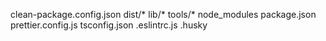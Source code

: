 clean-package.config.json
dist/*
lib/*
tools/*
node_modules
package.json
prettier.config.js
tsconfig.json
.eslintrc.js
.husky
